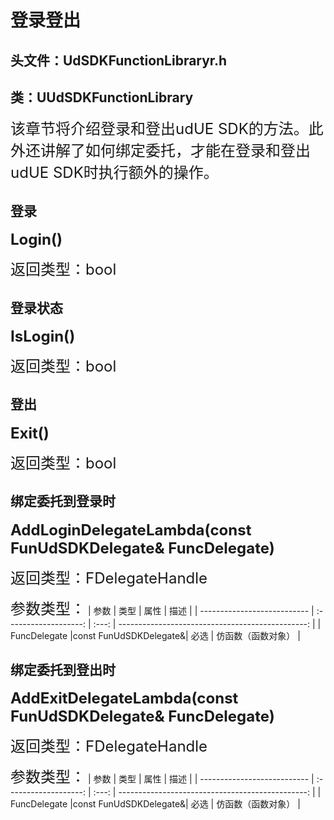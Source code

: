 # 登录登出
## 头文件：UdSDKFunctionLibraryr.h
## 类：UUdSDKFunctionLibrary
<font size=5>该章节将介绍登录和登出udUE SDK的方法。此外还讲解了如何绑定委托，才能在登录和登出udUE SDK时执行额外的操作。</font>

## 登录
**<font size=5>Login()</font>**

<font size=5>返回类型：bool</font>
## 登录状态
**<font size=5>IsLogin()</font>**

<font size=5>返回类型：bool</font>
## 登出
**<font size=5>Exit()</font>**

<font size=5>返回类型：bool</font>
## 绑定委托到登录时
**<font size=5>AddLoginDelegateLambda(const FunUdSDKDelegate& FuncDelegate)</font>**

<font size=5>返回类型：FDelegateHandle</font>

<font size=5>参数类型：</font>
| 参数                        |         类型          | 属性  |                                             描述 |
| --------------------------- | :-------------------: | :---: | -----------------------------------------------: |
| FuncDelegate                |const FunUdSDKDelegate&| 必选  |                                         仿函数（函数对象） |

## 绑定委托到登出时
**<font size=5>AddExitDelegateLambda(const FunUdSDKDelegate& FuncDelegate)</font>**

<font size=5>返回类型：FDelegateHandle</font>

<font size=5>参数类型：</font>
| 参数                        |         类型          | 属性  |                                             描述 |
| --------------------------- | :-------------------: | :---: | -----------------------------------------------: |
| FuncDelegate                |const FunUdSDKDelegate&| 必选  |                                         仿函数（函数对象） |
